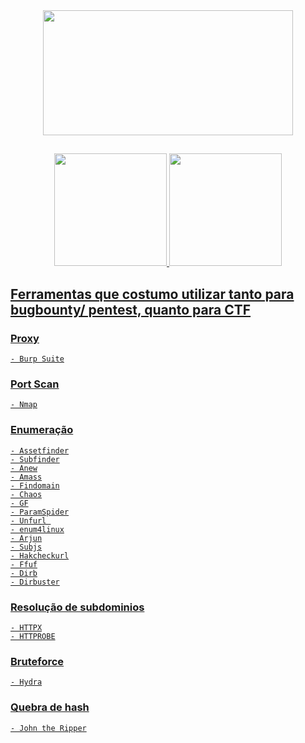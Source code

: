  
<div align="center">
    <img src="https://c.tenor.com/G465PtI9pbYAAAAC/critical-ops-we-do-a-little-trolling.gif" width="400" height="200" />
  </div>

 ##
<div align="center">

</div>
 
<div align="center">
  <a href="https://github.com/leofrangello">
  <img height="180em" src="https://github-readme-stats.vercel.app/api?username=leofrangello&show_icons=true&theme=vision-friendly-dark&include_all_commits=true&count_private=true"/>
    <img height="180em" src="https://github-readme-stats.vercel.app/api/top-langs/?username=leofrangello&layout=compact&langs_count=7&theme=dark"/>
</div>
 
## Ferramentas que costumo utilizar tanto para bugbounty/ pentest, quanto para CTF
 
  ### Proxy
    - Burp Suite
  ### Port Scan 
    - Nmap
 
  ### Enumeração
    - Assetfinder
    - Subfinder
    - Anew
    - Amass
    - Findomain
    - Chaos
    - GF
    - ParamSpider
    - Unfurl 
    - enum4linux
    - Arjun
    - Subjs
    - Hakcheckurl
    - Ffuf
    - Dirb
    - Dirbuster
 
  ### Resolução de subdominios 
    - HTTPX
    - HTTPROBE
    
 ### Bruteforce
    - Hydra
 ### Quebra de hash
    - John the Ripper
  
 
